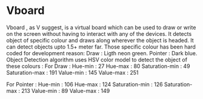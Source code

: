 # Vboard

Vboard , as V suggest, is a virtual board which can be used to draw or write on the screen without having to interact with any of the devices. It detects object of specific colour and draws along wherever the object is headed. It can detect objects upto 1.5+ meter far.
Those specific colour has been hard coded for development reason:
Draw : Ligth neon green.
Pointer : Dark blue.
Object Detection algorithm uses HSV color model to detect the object of these colours :
For Draw : 
Hue-min : 27
Hue-max : 80
Saturation-min : 49
Saturation-max : 191
Value-min : 145
Value-max : 251

For Pointer : 
Hue-min : 106
Hue-max : 124
Saturation-min : 126
Saturation-max : 213
Value-min : 89
Value-max : 149
